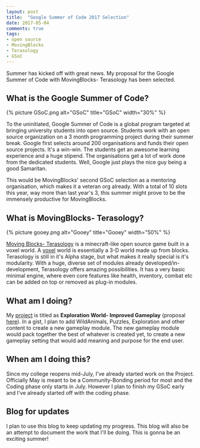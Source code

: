 ```yaml
---
layout: post
title:  "Google Summer of Code 2017 Selection"
date: 2017-05-04
comments: true
tags:
- open source
- MovingBlocks
- Terasology
- GSoC
---
```


Summer has kicked off with great news. My proposal for the Google Summer of Code with MovingBlocks- Terasology has been selected. 

## What is the Google Summer of Code?

<p class="center">{% picture GSoC.png alt="GSoC" title="GSoC" width="30%" %}</p>

To the uninitiated, Google Summer of Code is a global program targeted at bringing university students into open source. Students work with an open source organization on a 3 month programming project during their summer break. Google first selects around 200 organisations and funds their open source projects. It's a win-win. The students get an awesome learning experience and a huge stipend. The organisations get a lot of work done from the dedicated students. Well, Google just plays the nice guy being a good Samaritan.

This would be MovingBlocks' second GSoC selection as a mentoring organisation, which makes it a veteran org already. With a total of 10 slots this year, way more than last year's 3, this summer might prove to be the immensely productive for MovingBlocks.

## What is MovingBlocks- Terasology?

<p class="center">{% picture gooey.png alt="Gooey" title="Gooey" width="50%" %}</p>

[Moving Blocks- Terasology](https://github.com/MovingBlocks/Terasology) is a minecraft-like open source game built in a voxel world. A [voxel](https://en.wikipedia.org/wiki/Voxel) world is essentially a 3-D world made up from blocks. Terasology is still in it's Alpha stage, but what makes it really special is it's modularity. With a huge, diverse set of modules already developed/in-development, Terasology offers amazing possibilities. It has a very basic minimal engine, where even core features like health, inventory, combat etc can be added on top or removed as plug-in modules.

## What am I doing?

My [project](https://summerofcode.withgoogle.com/projects/#6685506025816064) is titled as **Exploration World- Improved Gameplay** (proposal [here](https://drive.google.com/file/d/0B3HM64I0M4DmYnVWUUpyQkZ2b1k/view)). In a gist, I plan to add WildAnimals, Puzzles, Exploration and other content to create a new gameplay module. The new gameplay module would pack together the best of whatever is created yet, to create a new gameplay setting that would add meaning and purpose for the end user.

## When am I doing this?

Since my college reopens mid-July, I've already started work on the Project. Officially May is meant to be a Community-Bonding period for most and the Coding phase only starts in July. However I plan to finish my GSoC early and I've already started off with the coding phase.

## Blog for updates

I plan to use this blog to keep updating my progress. This blog will also be an attempt to document the work that I'll be doing. This is gonna be an exciting summer!